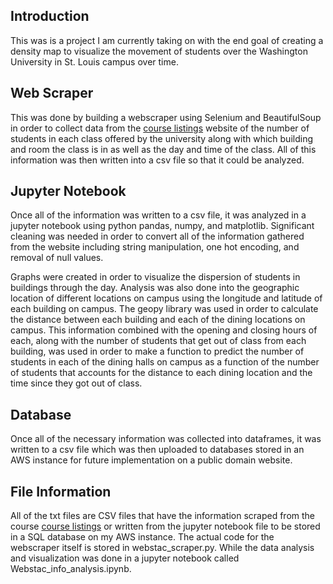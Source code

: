 ## Introduction
This was is a project I am currently taking on with the end goal of creating a density map to visualize the movement of students over the Washington University in St. Louis campus over time. 

## Web Scraper
This was done by building a webscraper using Selenium and BeautifulSoup in order to collect data from the [course listings](https://courses.wustl.edu/Semester/Listing.aspx) website of the number of students in each class offered by the university along with which building and room the class is in as well as the day and time of the class. All of this information was then written into a csv file so that it could be analyzed.

## Jupyter Notebook
Once all of the information was written to a csv file, it was analyzed in a jupyter notebook using python pandas, numpy, and matplotlib. Significant cleaning was needed in order to convert all of the information gathered from the website including string manipulation, one hot encoding, and removal of null values.

Graphs were created in order to visualize the dispersion of students in buildings through the day. Analysis was also done into the geographic location of different locations on campus using the longitude and latitude of each building on campus. The geopy library was used in order to calculate the distance between each building and each of the dining locations on campus. This information combined with the opening and closing hours of each, along with the number of students that get out of class from each building, was used in order to make a function to predict the number of students in each of the dining halls on campus as a function of the number of students that accounts for the distance to each dining location and the time since they got out of class.

## Database
Once all of the necessary information was collected into dataframes, it was written to a csv file which was then uploaded to databases stored in an AWS instance for future implementation on a public domain website.

## File Information
All of the txt files are CSV files that have the information scraped from the course [course listings](https://courses.wustl.edu/Semester/Listing.aspx) or written from the jupyter notebook file to be stored in a SQL database on my AWS instance. The actual code for the webscraper itself is stored in webstac_scraper.py. While the data analysis and visualization was done in a jupyter notebook called Webstac_info_analysis.ipynb.

